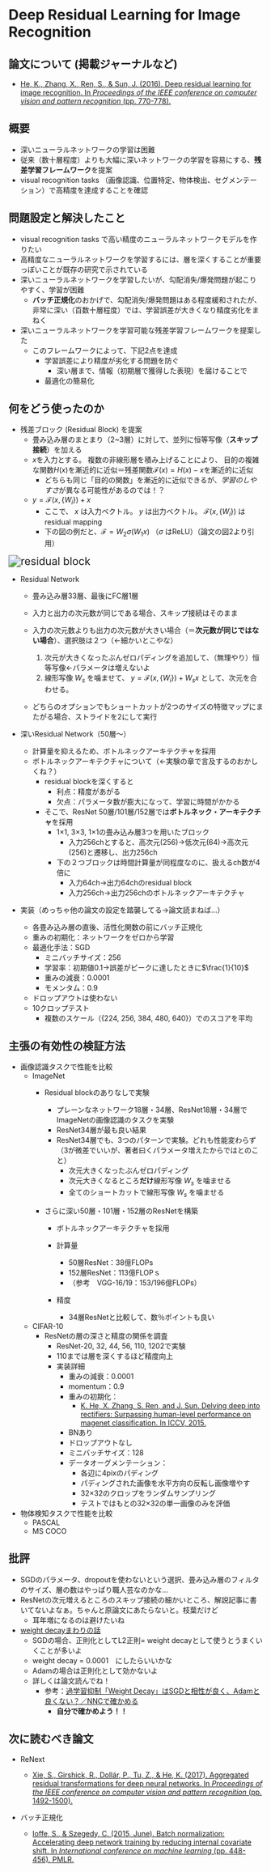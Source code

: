 # Deep Residual Learning for Image Recognition

## 論文について (掲載ジャーナルなど)
- [He, K., Zhang, X., Ren, S., & Sun, J. (2016). Deep residual learning for image recognition. In *Proceedings of the IEEE conference on computer vision and pattern recognition* (pp. 770-778).](https://arxiv.org/pdf/1512.03385.pdf)

## 概要
- 深いニューラルネットワークの学習は困難
- 従来（数十層程度）よりも大幅に深いネットワークの学習を容易にする、**残差学習フレームワーク**を提案
- visual recognition tasks （画像認識、位置特定、物体検出、セグメンテーション）で高精度を達成することを確認

## 問題設定と解決したこと
- visual recognition tasks で高い精度のニューラルネットワークモデルを作りたい
- 高精度なニューラルネットワークを学習するには、層を深くすることが重要っぽいことが既存の研究で示されている
- 深いニューラルネットワークを学習したいが、勾配消失/爆発問題が起こりやすく、学習が困難
  - **バッチ正規化**のおかげで、勾配消失/爆発問題はある程度緩和されたが、非常に深い（百数十層程度）では、学習誤差が大きくなり精度劣化をまねく
- 深いニューラルネットワークを学習可能な残差学習フレームワークを提案した
  - このフレームワークによって、下記2点を達成
    - 学習誤差により精度が劣化する問題を防ぐ
      - 深い層まで、情報（初期層で獲得した表現）を届けることで
    - 最適化の簡易化

## 何をどう使ったのか
- 残差ブロック (Residual Block) を提案
  - 畳み込み層のまとまり（2~3層）に対して、並列に恒等写像（**スキップ接続**）を加える
  - $x$を入力とする。
    複数の非線形層を積み上げることにより、
    目的の複雑な関数$H(x)$を漸近的に近似＝残差関数$\mathcal{F}(x)=H(x)-x$を漸近的に近似
    - どちらも同じ「目的の関数」を漸近的に近似できるが、*学習のしやすさ*が異なる可能性があるのでは！？
  - $y=\mathcal{F}(x,\{W_i\})+x$
    - ここで、 $x$ は入力ベクトル。 $y$ は出力ベクトル。 $\mathcal{F}(x,\{W_i\})$ は residual mapping
    - 下の図の例だと、$\mathcal{F}=W_2\sigma(W_1x)$ （$\sigma$ はReLU）（論文の図2より引用）

<img src="/home/taru/src/work_notes/paper_summary/picture/residual block.png" alt="residual block" style="zoom:150%;" />

- Residual Network

  - 畳み込み層33層、最後にFC層1層
  - 入力と出力の次元数が同じである場合、スキップ接続はそのまま
  - 入力の次元数よりも出力の次元数が大きい場合（＝**次元数が同じではない場合**）、選択肢は２つ（←細かいとこやな）

    1. 次元が大きくなったぶんゼロパディングを追加して、（無理やり）恒等写像←パラメータは増えないよ
    2. 線形写像 $W_s$ を噛ませて、 $y=\mathcal{F}(x,\{W_i\})+W_sx$ として、次元を合わせる。
  - どちらのオプションでもショートカットが2つのサイズの特徴マップにまたがる場合、ストライドを2にして実行

  

- 深いResidual Network（50層〜）

  - 計算量を抑えるため、ボトルネックアーキテクチャを採用
  - ボトルネックアーキテクチャについて（←実験の章で言及するのおかしくね？）
    - residual blockを深くすると
      - 利点：精度があがる
      - 欠点：パラメータ数が膨大になって、学習に時間がかかる
    - そこで、ResNet 50層/101層/152層では**ボトルネック・アーキテクチャ**を採用
      - 1×1, 3×3, 1×1の畳み込み層3つを用いたブロック
        - 入力256chとすると、高次元(256)→低次元(64)→高次元(256)と遷移し、出力256ch
      - 下の２つブロックは時間計算量が同程度なのに、扱えるch数が4倍に
        - 入力64ch→出力64chのresidual block
        - 入力256ch→出力256chのボトルネックアーキテクチャ

  

- 実装（めっちゃ他の論文の設定を踏襲してる→論文読まねば…）

  - 各畳み込み層の直後、活性化関数の前にバッチ正規化
  - 重みの初期化：ネットワークをゼロから学習
  - 最適化手法：SGD
    - ミニバッチサイズ：256
    - 学習率：初期値0.1→誤差がピークに達したときに$\frac{1}{10}$
    - 重みの減衰：0.0001
    - モメンタム：0.9
  - ドロップアウトは使わない
  - 10クロップテスト
    - 複数のスケール（{224, 256, 384, 480, 640}）でのスコアを平均


## 主張の有効性の検証方法
- 画像認識タスクで性能を比較
  - ImageNet 
    - Residual blockのありなしで実験
      - プレーンなネットワーク18層・34層、ResNet18層・34層でImageNetの画像認識のタスクを実験
      - ResNet34層が最も良い結果
      - ResNet34層でも、3つのパターンで実験。どれも性能変わらず
        （3が微差でいいが、著者曰くパラメータ増えたからではとのこと）
        - 次元大きくなったぶんゼロパディング
        - 次元大きくなるところ**だけ**線形写像 $W_s$ を噛ませる
        - 全てのショートカットで線形写像 $W_s$ を噛ませる

    - さらに深い50層・101層・152層のResNetを構築

      - ボトルネックアーキテクチャを採用

      - 計算量
        - 50層ResNet：38億FLOPs
        - 152層ResNet：113億FLOPｓ
        - （参考　VGG-16/19：153/196億FLOPs）

      - 精度
        - 34層ResNetと比較して、数％ポイントも良い
  - CIFAR-10
    - ResNetの層の深さと精度の関係を調査
      - ResNet-20, 32, 44, 56, 110, 1202で実験
      - 110までは層を深くするほど精度向上
      - 実装詳細
        - 重みの減衰：0.0001
        -  momentum：0.9
        - 重みの初期化：
          - [K. He, X. Zhang, S. Ren, and J. Sun. Delving deep into rectifiers: Surpassing human-level performance on magenet classification. In ICCV, 2015.](https://arxiv.org/pdf/1502.01852.pdf)
        - BNあり
        - ドロップアウトなし
        - ミニバッチサイズ：128
        - データオーグメンテーション：
          - 各辺に4pixのパディング
          - パディングされた画像を水平方向の反転し画像増やす
          - 32×32のクロップをランダムサンプリング
          - テストではもとの32×32の単一画像のみを評価
- 物体検知タスクで性能を比較
  - PASCAL
  - MS COCO



## 批評
- SGDのパラメータ、dropoutを使わないという選択、畳み込み層のフィルタのサイズ、層の数はやっぱり職人芸なのかな…
- ResNetの次元増えるところのスキップ接続の細かいところ、解説記事に書いてないよなぁ。ちゃんと原論文にあたらないと。枝葉だけど
  - 耳年増になるのは避けたいね
- [weight decayまわりの話](https://twitter.com/icoxfog417/status/931417538407235584?ref_src=twsrc%5Etfw%7Ctwcamp%5Etweetembed%7Ctwterm%5E931417538407235584%7Ctwgr%5E%7Ctwcon%5Es1_&ref_url=https%3A%2F%2Farakan-pgm-ai.hatenablog.com%2Fentry%2F2018%2F04%2F16%2F100000)
  - SGDの場合、正則化としてL2正則= weight decayとして使うとうまくいくことが多いよ
  - weight decay = 0.0001　にしたらいいかな
  - Adamの場合は正則化として効かないよ
  - 詳しくは論文読んでね！
    - 参考：[過学習抑制「Weight Decay」はSGDと相性が良く、Adamと良くない？／NNCで確かめる](https://arakan-pgm-ai.hatenablog.com/entry/2018/04/16/100000)
      - **自分で確かめよう！！**




## 次に読むべき論文
- ReNext

  - [Xie, S., Girshick, R., Dollár, P., Tu, Z., & He, K. (2017).  Aggregated residual transformations for deep neural networks. In *Proceedings of the IEEE conference on computer vision and pattern recognition* (pp. 1492-1500).](https://arxiv.org/pdf/1611.05431.pdf)

- バッチ正規化

  - [Ioffe, S., & Szegedy, C. (2015, June). Batch normalization:  Accelerating deep network training by reducing internal covariate shift. In *International conference on machine learning* (pp. 448-456). PMLR.](https://arxiv.org/pdf/1502.03167.pdf)

  

  

